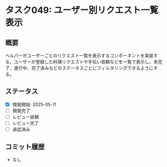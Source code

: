 # タスク049: ユーザー別リクエスト一覧表示

## 概要
ヘルパーがユーザーごとのリクエスト一覧を表示するコンポーネントを実装する。ユーザーが登録した料理リクエストや手伝い依頼などを一覧で表示し、未完了、進行中、完了済みなどのステータスごとにフィルタリングできるようにする。

## ステータス
- [x] 開発開始: 2025-05-11
- [ ] 開発完了
- [ ] レビュー依頼
- [ ] レビュー完了
- [ ] 承認済み

## コミット履歴
- なし
